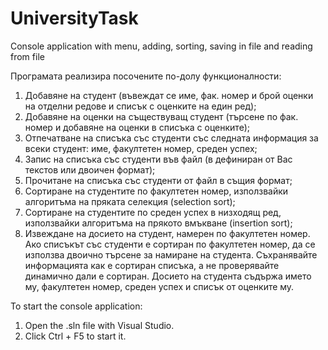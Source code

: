 # UniversityTask
Console application with menu, adding, sorting, saving in file and reading from file

Програмата реализира посочените по-долу функционалности:
1.	Добавяне на студент (въвеждат се име, фак. номер и брой оценки на отделни редове и списък с оценките на един ред);
2.	Добавяне на оценки на съществуващ студент (търсене по фак. номер и добавяне на оценки в списъка с оценките);
3.	Отпечатване на списъка със студенти със следната информация за всеки студент: име, факултетен номер, среден успех;
4.	Запис на списъка със студенти във файл (в дефиниран от Вас текстов или двоичен формат);
5.	Прочитане на списъка със студенти от файл в същия формат;
6.	Сортиране на студентите по факултетен номер, използвайки алгоритъма на пряката селекция (selection sort);
7.	Сортиране на студентите по среден успех в низходящ ред, използвайки алгоритъма на прякото вмъкване (insertion sort);
8.	Извеждане на досието на студент, намерен по факултетен номер. Ако списъкът със студенти е сортиран по факултетен номер, 
да се използва двоично търсене за намиране на студента. Съхранявайте информацията как е сортиран списъка, а не проверявайте динамично дали е сортиран. 
Досието на студента съдържа името му, факултетен номер, среден успех и списък от оценките му.

To start the console application:
1. Open the .sln file with Visual Studio.
2. Click Ctrl + F5 to start it.
